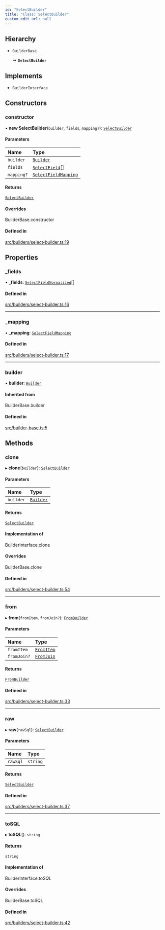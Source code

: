 ```yaml
---
id: "SelectBuilder"
title: "Class: SelectBuilder"
custom_edit_url: null
---
```


## Hierarchy

- `BuilderBase`

  ↳ **`SelectBuilder`**

## Implements

- `BuilderInterface`

## Constructors

### constructor

• **new SelectBuilder**(`builder`, `fields`, `mapping?`): [`SelectBuilder`](SelectBuilder.md)

#### Parameters

| Name | Type |
| :------ | :------ |
| `builder` | [`Builder`](Builder.md) |
| `fields` | [`SelectField`](../modules.md#selectfield)[] |
| `mapping?` | [`SelectFieldMapping`](../modules.md#selectfieldmapping) |

#### Returns

[`SelectBuilder`](SelectBuilder.md)

#### Overrides

BuilderBase.constructor

#### Defined in

[src/builders/select-builder.ts:19](https://github.com/alesmenzel/sql-builder/blob/0850cdd/src/builders/select-builder.ts#L19)

## Properties

### \_fields

• **\_fields**: [`SelectFieldNormalized`](../modules.md#selectfieldnormalized)[]

#### Defined in

[src/builders/select-builder.ts:16](https://github.com/alesmenzel/sql-builder/blob/0850cdd/src/builders/select-builder.ts#L16)

___

### \_mapping

• **\_mapping**: [`SelectFieldMapping`](../modules.md#selectfieldmapping)

#### Defined in

[src/builders/select-builder.ts:17](https://github.com/alesmenzel/sql-builder/blob/0850cdd/src/builders/select-builder.ts#L17)

___

### builder

• **builder**: [`Builder`](Builder.md)

#### Inherited from

BuilderBase.builder

#### Defined in

[src/builder-base.ts:5](https://github.com/alesmenzel/sql-builder/blob/0850cdd/src/builder-base.ts#L5)

## Methods

### clone

▸ **clone**(`builder`): [`SelectBuilder`](SelectBuilder.md)

#### Parameters

| Name | Type |
| :------ | :------ |
| `builder` | [`Builder`](Builder.md) |

#### Returns

[`SelectBuilder`](SelectBuilder.md)

#### Implementation of

BuilderInterface.clone

#### Overrides

BuilderBase.clone

#### Defined in

[src/builders/select-builder.ts:54](https://github.com/alesmenzel/sql-builder/blob/0850cdd/src/builders/select-builder.ts#L54)

___

### from

▸ **from**(`fromItem`, `fromJoin?`): [`FromBuilder`](FromBuilder.md)

#### Parameters

| Name | Type |
| :------ | :------ |
| `fromItem` | [`FromItem`](../modules.md#fromitem) |
| `fromJoin?` | [`FromJoin`](../modules.md#fromjoin) |

#### Returns

[`FromBuilder`](FromBuilder.md)

#### Defined in

[src/builders/select-builder.ts:33](https://github.com/alesmenzel/sql-builder/blob/0850cdd/src/builders/select-builder.ts#L33)

___

### raw

▸ **raw**(`rawSql`): [`SelectBuilder`](SelectBuilder.md)

#### Parameters

| Name | Type |
| :------ | :------ |
| `rawSql` | `string` |

#### Returns

[`SelectBuilder`](SelectBuilder.md)

#### Defined in

[src/builders/select-builder.ts:37](https://github.com/alesmenzel/sql-builder/blob/0850cdd/src/builders/select-builder.ts#L37)

___

### toSQL

▸ **toSQL**(): `string`

#### Returns

`string`

#### Implementation of

BuilderInterface.toSQL

#### Overrides

BuilderBase.toSQL

#### Defined in

[src/builders/select-builder.ts:42](https://github.com/alesmenzel/sql-builder/blob/0850cdd/src/builders/select-builder.ts#L42)

